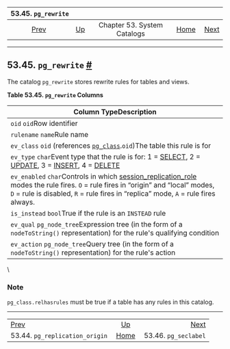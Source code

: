 

|                             53.45. `pg_rewrite`                            |                                                   |                             |                                                       |                                                        |
| :------------------------------------------------------------------------: | :------------------------------------------------ | :-------------------------: | ----------------------------------------------------: | -----------------------------------------------------: |
| [Prev](catalog-pg-replication-origin.html "53.44. pg_replication_origin")  | [Up](catalogs.html "Chapter 53. System Catalogs") | Chapter 53. System Catalogs | [Home](index.html "PostgreSQL 17devel Documentation") |  [Next](catalog-pg-seclabel.html "53.46. pg_seclabel") |

***

## 53.45. `pg_rewrite` [#](#CATALOG-PG-REWRITE)

The catalog `pg_rewrite` stores rewrite rules for tables and views.

**Table 53.45. `pg_rewrite` Columns**

| Column TypeDescription                                                                                                                                                                                                                                                                |
| ------------------------------------------------------------------------------------------------------------------------------------------------------------------------------------------------------------------------------------------------------------------------------------- |
| `oid` `oid`Row identifier                                                                                                                                                                                                                                                             |
| `rulename` `name`Rule name                                                                                                                                                                                                                                                            |
| `ev_class` `oid` (references [`pg_class`](catalog-pg-class.html "53.11. pg_class").`oid`)The table this rule is for                                                                                                                                                                   |
| `ev_type` `char`Event type that the rule is for: 1 = [SELECT](sql-select.html "SELECT"), 2 = [UPDATE](sql-update.html "UPDATE"), 3 = [INSERT](sql-insert.html "INSERT"), 4 = [DELETE](sql-delete.html "DELETE")                                                                       |
| `ev_enabled` `char`Controls in which [session\_replication\_role](runtime-config-client.html#GUC-SESSION-REPLICATION-ROLE) modes the rule fires. `O` = rule fires in “origin” and “local” modes, `D` = rule is disabled, `R` = rule fires in “replica” mode, `A` = rule fires always. |
| `is_instead` `bool`True if the rule is an `INSTEAD` rule                                                                                                                                                                                                                              |
| `ev_qual` `pg_node_tree`Expression tree (in the form of a `nodeToString()` representation) for the rule's qualifying condition                                                                                                                                                        |
| `ev_action` `pg_node_tree`Query tree (in the form of a `nodeToString()` representation) for the rule's action                                                                                                                                                                         |

\

### Note

`pg_class.relhasrules` must be true if a table has any rules in this catalog.

***

|                                                                            |                                                       |                                                        |
| :------------------------------------------------------------------------- | :---------------------------------------------------: | -----------------------------------------------------: |
| [Prev](catalog-pg-replication-origin.html "53.44. pg_replication_origin")  |   [Up](catalogs.html "Chapter 53. System Catalogs")   |  [Next](catalog-pg-seclabel.html "53.46. pg_seclabel") |
| 53.44. `pg_replication_origin`                                             | [Home](index.html "PostgreSQL 17devel Documentation") |                                   53.46. `pg_seclabel` |
